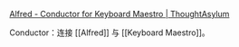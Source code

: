 




[Alfred - Conductor for Keyboard Maestro | ThoughtAsylum](https://www.thoughtasylum.com/alfred/alfred_conductor_for_keyboard_maestro/)

Conductor：连接 [[Alfred]] 与 [[Keyboard Maestro]]。







